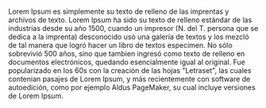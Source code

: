 Lorem Ipsum es simplemente su texto de relleno de las imprentas y archivos de texto.
 Lorem Ipsum ha sido su texto de relleno estándar de las industrias desde su año 1500, 
 cuando un impresor (N. del T. persona que se dedica a la imprenta) desconocido usó una galería de textos y los mezcló de tal manera que logró hacer un libro de textos especimen. 
 No sólo sobrevivió 500 años, sino que tambien ingresó como texto de relleno en documentos electrónicos, quedando esencialmente igual al original. Fue popularizado en los 60s con la creación de las hojas "Letraset", las cuales contenian pasajes de Lorem Ipsum, y más recientemente con software de autoedición, 
como por ejemplo Aldus PageMaker, su cual incluye versiones de Lorem Ipsum.